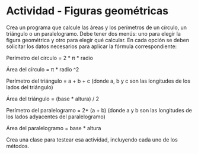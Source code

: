 # Actividad - Figuras geométricas

Crea un programa que calcule las áreas y los perímetros de un círculo, un triángulo o un paralelogramo. Debe tener dos menús: uno para elegir la figura geométrica y otro para elegir qué calcular. En cada opción se deben solicitar los datos necesarios para aplicar la fórmula correspondiente:

Perímetro del círculo = 2 * π * radio

Área del círculo = π * radio ^2 

Perímetro del triángulo =  a + b + c (donde a, b y c son las longitudes de los lados del triángulo)

Área del triángulo =  (base * altura) / 2

Perímetro del paralelogramo = 2* (a + b) (donde a y b son las longitudes de los lados adyacentes del paralelogramo)

Área del paralelogramo  = base * altura

Crea una clase para testear esa actividad, incluyendo cada uno de los métodos. 